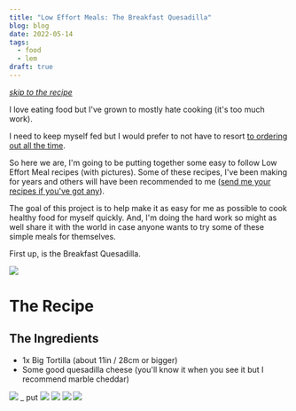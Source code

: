 ```yaml
---
title: "Low Effort Meals: The Breakfast Quesadilla"
blog: blog
date: 2022-05-14
tags:
  - food
  - lem
draft: true
---
```

_[skip to the recipe](#the-recipe)_

I love eating food but I've grown to mostly hate cooking (it's too much work).

I need to keep myself fed but I would prefer to not have to resort [to ordering out all the time](/blog/2022-04-27).

So here we are, I'm going to be putting together some easy to follow Low Effort Meal recipes (with pictures). Some of these recipes, I've been making for years and others will have been recommended to me ([send me your recipes if you've got any](mailto:me@strategineer.com)).

The goal of this project is to help make it as easy for me as possible to cook healthy food for myself quickly. And, I'm doing the hard work so might as well share it with the world in case anyone wants to try some of these simple meals for themselves.

First up, is the Breakfast Quesadilla.

![](5.jpg)

# The Recipe

## The Ingredients

  - 1x Big Tortilla (about 11in / 28cm or bigger)
  - Some good quesadilla cheese (you'll know it when you see it but I recommend marble cheddar)

![](1.jpg)
_ put
![](2.jpg)
![](3.jpg)
![](4.jpg)
![](5.jpg)
